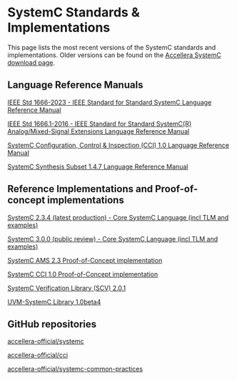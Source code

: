 # SystemC Standards & Implementations

This page lists the most recent versions of the SystemC standards and implementations. Older versions can be found on the [Accellera SystemC download page][1].

## Language Reference Manuals

[IEEE Std 1666-2023 - IEEE Standard for Standard SystemC Language Reference Manual][2]

[IEEE Std 1666.1-2016 - IEEE Standard for Standard SystemC(R) Analog/Mixed-Signal Extensions Language Reference Manual][3]

[SystemC Configuration, Control & Inspection (CCI) 1.0 Language Reference Manual][4]

[SystemC Synthesis Subset 1.4.7 Language Reference Manual][5]

## Reference Implementations and Proof-of-concept implementations 

[SystemC 2.3.4 (latest production) - Core SystemC Language (incl TLM and examples)][6a]

[SystemC 3.0.0 (public review) - Core SystemC Language (incl TLM and examples)][6b]

[SystemC AMS 2.3 Proof-of-Concept implementation][7]

[SystemC CCI 1.0 Proof-of-Concept implementation][8]

[SystemC Verification Library (SCV) 2.0.1 ][9]

[UVM-SystemC Library 1.0beta4][10]

## GitHub repositories

[accellera-official/systemc][11]

[accellera-official/cci][12]

[accellera-official/systemc-common-practices][13]


[1]: https://www.accellera.org/downloads/standards/systemc
[2]: https://ieeexplore.ieee.org/document/10246125
[3]: https://standards.ieee.org/standard/1666_1-2016.html
[4]: https://www.accellera.org/images/downloads/standards/systemc/SystemC_CCI_1_0_LRM.pdf
[5]: https://www.accellera.org/images/downloads/standards/systemc/SystemC_Synthesis_Subset_1_4_7.pdf
[6a]: https://github.com/accellera-official/systemc/releases/tag/2.3.4
[6b]: https://github.com/accellera-official/systemc/releases/tag/3.0.0_pub_rev_20231129
[7]: https://www.coseda-tech.com/systemc-ams-proof-of-concept
[8]: https://www.accellera.org/images/downloads/standards/systemc/cci-1.0.0.zip
[9]: https://www.accellera.org/images/downloads/standards/systemc/scv-2.0.1.tar.gz
[10]: https://www.accellera.org/images/downloads/standards/systemc/uvm-systemc-1.0-beta4.tar.gz

[11]: https://github.com/accellera-official/systemc
[12]: https://github.com/accellera-official/cci
[13]: https://github.com/accellera-official/systemc-common-practices

